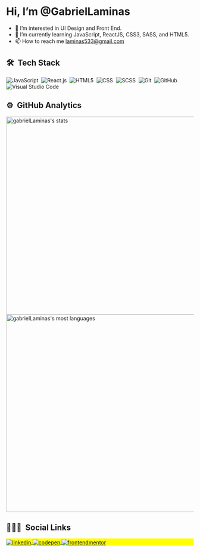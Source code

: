 <h1>Hi, I’m @GabrielLaminas</h1>

- 👀 I’m interested in UI Design and Front End.
- 🌱 I’m currently learning JavaScript, ReactJS, CSS3, SASS, and HTML5.
- 📫 How to reach me laminas533@gmail.com 

## 🛠 &nbsp;Tech Stack

![JavaScript](https://img.shields.io/badge/-JavaScript-05122A?style=for-the-badge&logo=javascript)&nbsp;
![React.js](https://img.shields.io/badge/-React-05122A?style=for-the-badge&logo=react)&nbsp;
![HTML5](https://img.shields.io/badge/-HTML-05122A?style=for-the-badge&logo=HTML5)&nbsp;
![CSS](https://img.shields.io/badge/-CSS-05122A?style=for-the-badge&logo=Css3&Color=1572B6)&nbsp;
![SCSS](https://img.shields.io/badge/-CSS-05122A?style=for-the-badge&logo=Sass&Color=1572B6)&nbsp;
![Git](https://img.shields.io/badge/-Git-05122A?style=for-the-badge&logo=git)&nbsp;
![GitHub](https://img.shields.io/badge/-GitHub-05122A?style=for-the-badge&logo=github)&nbsp;
![Visual Studio Code](https://img.shields.io/badge/-Visual%20Studio%20Code-05122A?style=for-the-badge&logo=visual-studio-code&logoColor=007ACC)&nbsp;

## ⚙️ &nbsp;GitHub Analytics

<p align="left">
  <img width="530em" src="https://github-readme-stats.vercel.app/api?username=GabrielLaminas&show_icons=true&theme=vision-friendly-dark" alt="gabrielLaminas's stats"/>
  <img width="530em" src="https://github-readme-stats.vercel.app/api/top-langs/?username=GabrielLaminas&layout=compact&theme=vision-friendly-dark" alt="gabrielLaminas's most languages"/>
</p>

## 👨🏽‍🦲 &nbsp;Social Links

<p align="left" style="background:yellow">
  <a href="https://www.linkedin.com/in/gabriel-de-freitas-laminas-1505661b9/" target="_blank">
  <img align="center" src="https://img.shields.io/badge/GabrielLaminas-05122A?style=flat&logo=linkedin&logoWidth=20" alt="linkedin"/>
  </a>
  <a href="https://codepen.io/your-work" target="_blank">
    <img align="center" src="https://img.shields.io/badge/-GabrielLaminas-05122A?style=flat&logo=codepen&logoWidth=20" alt="codepen"/>
  </a>
  <a href="https://www.frontendmentor.io/profile/GabrielLaminas" target="_blank">
   <img align="center" src="https://img.shields.io/badge/-GabrielLaminas-05122A?style=flat&logo=frontendmentor&logoWidth=20" alt="frontendmentor"/>
  </a>
</p>
